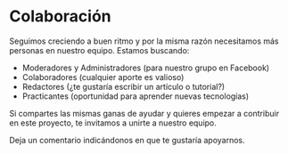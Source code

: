# Colaboración

Seguimos creciendo a buen ritmo y por la misma razón necesitamos más personas en nuestro equipo. Estamos buscando:

- Moderadores y Administradores (para nuestro grupo en Facebook)
- Colaboradores (cualquier aporte es valioso)
- Redactores (¿te gustaría escribir un artículo o tutorial?)
- Practicantes (oportunidad para aprender nuevas tecnologías)

Si compartes las mismas ganas de ayudar y quieres empezar a contribuir en este proyecto, te invitamos a unirte a nuestro equipo.

Deja un comentario indicándonos en que te gustaría apoyarnos.
